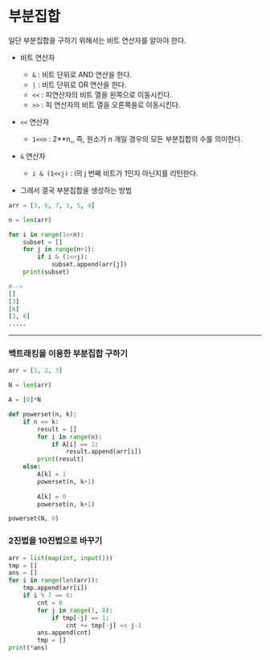 # 부분집합

일단 부분집합을 구하기 위해서는 비트 연산자를 알아야 한다.

- 비트 연산자
  - ```&``` : 비트 단위로 AND 연산을 한다.
  -  ```|```  : 비트 단위로 OR 연산을 한다.
  - ```<<```  :  피연산자의 비트 열을 왼쪽으로 이동시킨다.
  - ```>>```  :  피 연산자의 비트 열을 오른쪽을로 이동시킨다.



- ```<<```  연산자
  - ```1<<n``` : 2**n,, 즉,  원소가 n 개일 경우의 모든 부분집합의 수를 의미한다.
- ```&``` 연산자
  - ```i & (1<<j)``` : i의 j 번째 비트가 1인지 아닌지를 리턴한다.



- 그래서 결국 부분집합을 생성하는 방법

```python
arr = [3, 6, 7, 1, 5, 4]

n = len(arr)

for i in range(1<<n):
    subset = []
    for j in range(n+1):
        if i & (1<<j):
            subset.append(arr[j])
    print(subset)

#-->
[]
[3]
[6]
[3, 6]
.....
```



--------

### 백트래킹을 이용한 부분집합 구하기

```python
arr = [1, 2, 3]

N = len(arr)

A = [0]*N

def powerset(n, k):
    if n == k:
        result = []
        for i in range(n):
            if A[i] == 1:
                result.append(arr[i])
        print(result)
    else:
        A[k] = 1
        powerset(n, k+1)
        
        A[k] = 0
        powerset(n, k+1)

powerset(N, 0)
```





### 2진법을 10진법으로 바꾸기

```python
arr = list(map(int, input()))
tmp = []
ans = []
for i in range(len(arr)):
    tmp.append(arr[i])
    if i % 7 == 6:
        cnt = 0
        for j in range(1, 8):
            if tmp[-j] == 1:
                cnt += tmp[-j] << j-1
        ans.append(cnt)
        tmp = []
print(*ans)
```

